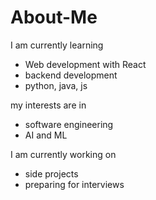 # About-Me

I am currently learning 
- Web development with React
- backend development
- python, java, js

my interests are in
- software engineering
- AI and ML

I am currently working on
- side projects
- preparing for interviews
